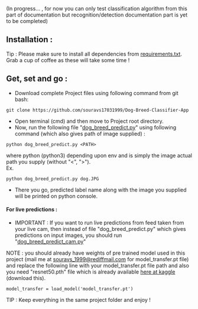 (In progress... , for now you can only test classification algorithm from this part of documentation but recognition/detection documentation part is yet to be completed)     
## Installation :     
Tip : Please make sure to install all dependencies from [requirements.txt](https://github.com/souravs17031999/Dog-Breed-Classifier-App/blob/master/requirements.txt).       
Grab a cup of coffee as these will take some time !      
## Get, set and go :        
* Download complete Project files using following command from git bash:       
```
git clone https://github.com/souravs17031999/Dog-Breed-Classifier-App      
```     
* Open terminal (cmd) and then move to Project root directory.   
* Now, run the following file "[dog_breed_predict.py](https://github.com/souravs17031999/Dog-Breed-Classifier-App/blob/master/dog_breed_predict.py)" using following command (which also gives path of image supplied) :     
```
python dog_breed_predict.py <PATH>
```  
where python (python3) depending upon env and <PATH> is simply the image actual path you supply (without "<", ">").    
Ex.  
 
``` 
python dog_breed_predict.py dog.JPG
```    
* There you go, predicted label name along with the image you supplied will be printed on python console.  

#### For live predictions :     
* IMPORTANT : If you want to run live predictions from feed taken from your live cam, then instead of file "dog_breed_predict.py" which gives predictions on input images, you should run "[dog_breed_predict_cam.py](https://github.com/souravs17031999/Dog-Breed-Classifier-App/blob/master/dog_breed_predict_cam.py)"     

NOTE : you should already have weights of pre trained model used in this project (mail me at souravs_1999@rediffmail.com for model_transfer.pt file) and replace the following line with your model_transfer.pt file path and also you need "resnet50.pth" file which is already available [here at kaggle](https://www.kaggle.com/pytorch/resnet50) (download this).     
```
model_transfer = load_model('model_transfer.pt')   
```   
TIP : Keep everything in the same project folder and enjoy !     
